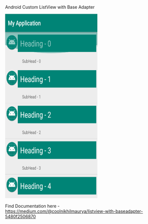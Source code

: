 Android Custom ListView with Base Adapter 


<p>
<img src="screens/customListView.gif" height="600" width="300" />
</p>

Find Documentation here -
https://medium.com/@coolnikhilmaurya/listview-with-baseadapter-5480f2506870
